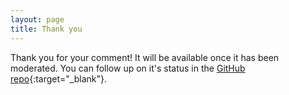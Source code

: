 ```yaml
---
layout: page
title: Thank you
---
```

Thank you for your comment! It will be available once it has been moderated. You can follow up on it's status in the [GitHub repo](https://github.com/BadVertex/badvertex.github.io/pulls){:target="_blank"}.